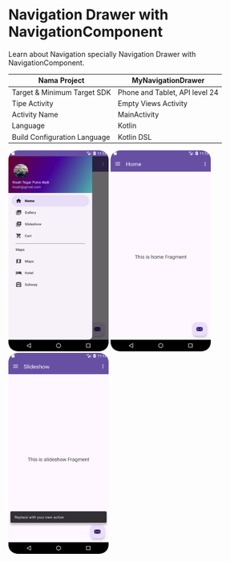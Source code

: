 # Navigation Drawer with NavigationComponent

Learn about Navigation specially Navigation Drawer with NavigationComponent.

| Nama Project                  | MyNavigationDrawer             |
|-------------------------------|--------------------------------|
| Target & Minimum Target SDK   | Phone and Tablet, API level 24 |
| Tipe Activity                 | Empty Views Activity           |
| Activity Name                 | MainActivity                   |
| Language                      | Kotlin                         |
| Build Configuration Language  | Kotlin DSL                     |

<img src="preview_1.png" alt="Preview 1" width="200" height="400">
<img src="preview_2.png" alt="Preview 2" width="200" height="400">
<img src="preview_3.png" alt="Preview 3" width="200" height="400">